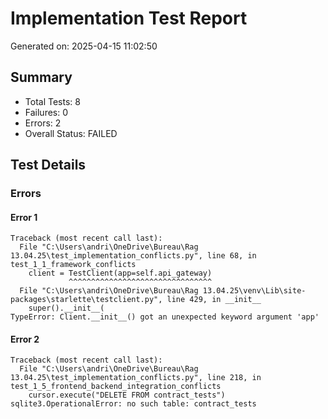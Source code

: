 # Implementation Test Report
Generated on: 2025-04-15 11:02:50

## Summary
- Total Tests: 8
- Failures: 0
- Errors: 2
- Overall Status: FAILED

## Test Details

### Errors

#### Error 1
```
Traceback (most recent call last):
  File "C:\Users\andri\OneDrive\Bureau\Rag 13.04.25\test_implementation_conflicts.py", line 68, in test_1_1_framework_conflicts
    client = TestClient(app=self.api_gateway)
             ^^^^^^^^^^^^^^^^^^^^^^^^^^^^^^^^
  File "C:\Users\andri\OneDrive\Bureau\Rag 13.04.25\venv\Lib\site-packages\starlette\testclient.py", line 429, in __init__
    super().__init__(
TypeError: Client.__init__() got an unexpected keyword argument 'app'

```

#### Error 2
```
Traceback (most recent call last):
  File "C:\Users\andri\OneDrive\Bureau\Rag 13.04.25\test_implementation_conflicts.py", line 218, in test_1_5_frontend_backend_integration_conflicts
    cursor.execute("DELETE FROM contract_tests")
sqlite3.OperationalError: no such table: contract_tests

```
